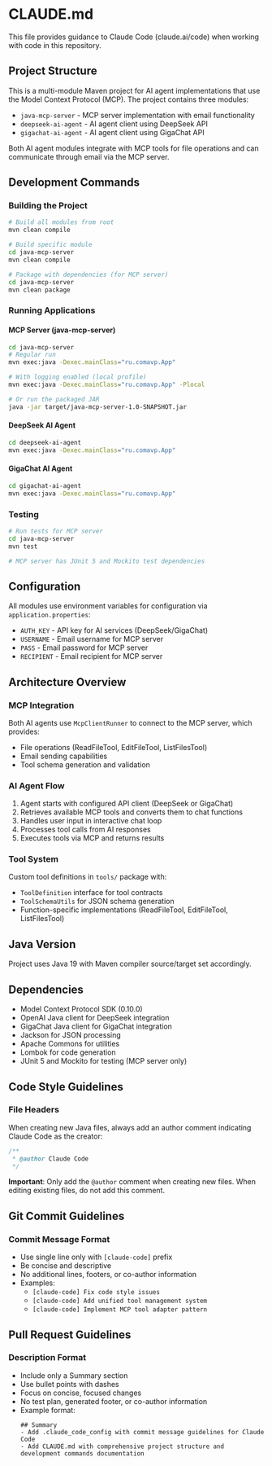 # CLAUDE.md

This file provides guidance to Claude Code (claude.ai/code) when working with code in this repository.

## Project Structure

This is a multi-module Maven project for AI agent implementations that use the Model Context Protocol (MCP). The project contains three modules:

- `java-mcp-server` - MCP server implementation with email functionality
- `deepseek-ai-agent` - AI agent client using DeepSeek API
- `gigachat-ai-agent` - AI agent client using GigaChat API

Both AI agent modules integrate with MCP tools for file operations and can communicate through email via the MCP server.

## Development Commands

### Building the Project
```bash
# Build all modules from root
mvn clean compile

# Build specific module
cd java-mcp-server
mvn clean compile

# Package with dependencies (for MCP server)
cd java-mcp-server
mvn clean package
```

### Running Applications

#### MCP Server (java-mcp-server)
```bash
cd java-mcp-server
# Regular run
mvn exec:java -Dexec.mainClass="ru.comavp.App"

# With logging enabled (local profile)
mvn exec:java -Dexec.mainClass="ru.comavp.App" -Plocal

# Or run the packaged JAR
java -jar target/java-mcp-server-1.0-SNAPSHOT.jar
```

#### DeepSeek AI Agent
```bash
cd deepseek-ai-agent
mvn exec:java -Dexec.mainClass="ru.comavp.App"
```

#### GigaChat AI Agent
```bash
cd gigachat-ai-agent
mvn exec:java -Dexec.mainClass="ru.comavp.App"
```

### Testing
```bash
# Run tests for MCP server
cd java-mcp-server
mvn test

# MCP server has JUnit 5 and Mockito test dependencies
```

## Configuration

All modules use environment variables for configuration via `application.properties`:

- `AUTH_KEY` - API key for AI services (DeepSeek/GigaChat)
- `USERNAME` - Email username for MCP server
- `PASS` - Email password for MCP server  
- `RECIPIENT` - Email recipient for MCP server

## Architecture Overview

### MCP Integration
Both AI agents use `McpClientRunner` to connect to the MCP server, which provides:
- File operations (ReadFileTool, EditFileTool, ListFilesTool)
- Email sending capabilities
- Tool schema generation and validation

### AI Agent Flow
1. Agent starts with configured API client (DeepSeek or GigaChat)
2. Retrieves available MCP tools and converts them to chat functions
3. Handles user input in interactive chat loop
4. Processes tool calls from AI responses
5. Executes tools via MCP and returns results

### Tool System
Custom tool definitions in `tools/` package with:
- `ToolDefinition` interface for tool contracts
- `ToolSchemaUtils` for JSON schema generation
- Function-specific implementations (ReadFileTool, EditFileTool, ListFilesTool)

## Java Version
Project uses Java 19 with Maven compiler source/target set accordingly.

## Dependencies
- Model Context Protocol SDK (0.10.0)
- OpenAI Java client for DeepSeek integration
- GigaChat Java client for GigaChat integration
- Jackson for JSON processing
- Apache Commons for utilities
- Lombok for code generation
- JUnit 5 and Mockito for testing (MCP server only)

## Code Style Guidelines

### File Headers
When creating new Java files, always add an author comment indicating Claude Code as the creator:
```java
/**
 * @author Claude Code
 */
```

**Important**: Only add the `@author` comment when creating new files. When editing existing files, do not add this comment.

## Git Commit Guidelines

### Commit Message Format
- Use single line only with `[claude-code]` prefix
- Be concise and descriptive
- No additional lines, footers, or co-author information
- Examples:
  - `[claude-code] Fix code style issues`
  - `[claude-code] Add unified tool management system`
  - `[claude-code] Implement MCP tool adapter pattern`

## Pull Request Guidelines

### Description Format
- Include only a Summary section
- Use bullet points with dashes
- Focus on concise, focused changes
- No test plan, generated footer, or co-author information
- Example format:
  ```
  ## Summary
  - Add .claude_code_config with commit message guidelines for Claude Code
  - Add CLAUDE.md with comprehensive project structure and development commands documentation
  ```